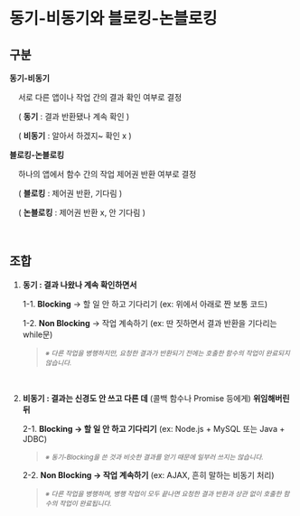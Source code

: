 # 동기-비동기와 블로킹-논블로킹



## 구분

**동기-비동기**

    서로 다른 앱이나 작업 간의 결과 확인 여부로 결정

    ( **동기** : 결과 반환됐나 계속 확인 )

    ( **비동기** : 알아서 하겠지~ 확인 x )



**블로킹-논블로킹**   

    하나의 앱에서 함수 간의 작업 제어권 반환 여부로 결정

    ( **블로킹** : 제어권 반환, 기다림 )

    ( **논블로킹** : 제어권 반환 x, 안 기다림 )



<br>



## 조합

1. **동기 : 결과 나왔나 계속 확인하면서**
   
   
   
   1-1. **Blocking** → 할 일 안 하고 기다리기 (ex: 위에서 아래로 짠 보통 코드)
   
   1-2. **Non Blocking** → 작업 계속하기 (ex: 딴 짓하면서 결과 반환을 기다리는 while문)
   
   >  <small>*※ 다른 작업을 병행하지만, 요청한 결과가 반환되기 전에는 호출한 함수의 작업이 완료되지 않습니다.*</small>
   
   <br>

2. **비동기 : 결과는 신경도 안 쓰고 다른 데** (콜백 함수나 Promise 등에게) **위임해버린 뒤**
   
   
   
   2-1. **Blocking → 할 일 안 하고 기다리기** (ex: Node.js + MySQL 또는 Java + JDBC)
   
   >  <small>*※ 동기-Blocking을 쓴 것과 비슷한 결과를 얻기 때문에 일부러 쓰지는 않습니다.*</small>
   
   2-2. **Non Blocking → 작업 계속하기**  (ex: AJAX, 흔히 말하는 비동기 처리)
   
   > <small>*※ 다른 작업을 병행하며, 병행 작업이 모두 끝나면 요청한 결과 반환과 상관 없이 호출한 함수의 작업이 완료됩니다.*</small>




